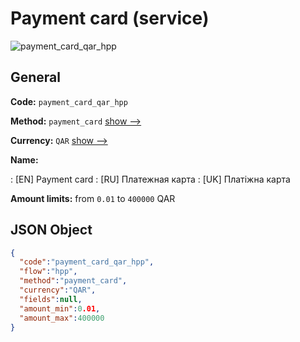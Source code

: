 
# Payment card (service) 
![payment_card_qar_hpp](https://static.openfintech.io/payment_methods/payment_card_qar_hpp/logo.svg?w=400&c=v0.59.26#w200)  

## General 
 
**Code:** `payment_card_qar_hpp` 
 
**Method:** `payment_card` 
 [show -->](/payment-methods/payment_card/) 
 
**Currency:** `QAR` [show -->](/currencies/QAR/) 
 
**Name:** 
 
:	[EN] Payment card 
:	[RU] Платежная карта 
:	[UK] Платіжна карта 
 
**Amount limits:** from `0.01` to `400000` QAR 

## JSON Object 

```json
{
  "code":"payment_card_qar_hpp",
  "flow":"hpp",
  "method":"payment_card",
  "currency":"QAR",
  "fields":null,
  "amount_min":0.01,
  "amount_max":400000
}
```  
